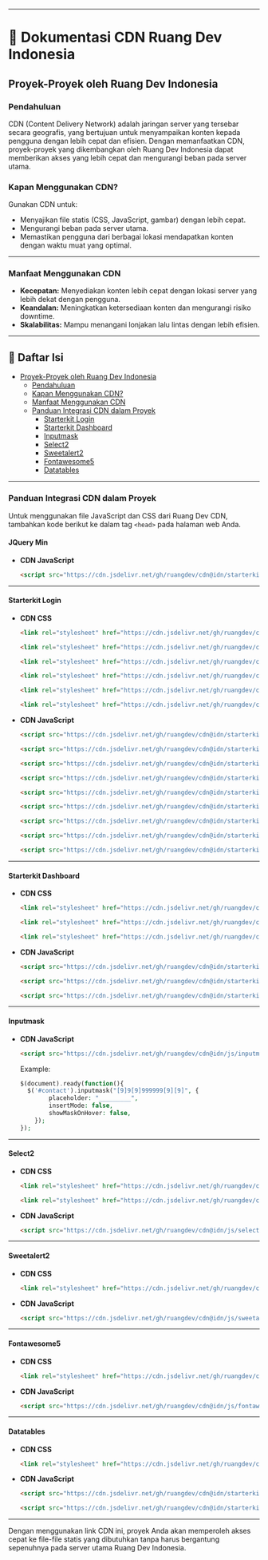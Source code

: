 
---

# 📄 **Dokumentasi CDN Ruang Dev Indonesia**
## Proyek-Proyek oleh Ruang Dev Indonesia

### Pendahuluan
CDN (Content Delivery Network) adalah jaringan server yang tersebar secara geografis, yang bertujuan untuk menyampaikan konten kepada pengguna dengan lebih cepat dan efisien. Dengan memanfaatkan CDN, proyek-proyek yang dikembangkan oleh Ruang Dev Indonesia dapat memberikan akses yang lebih cepat dan mengurangi beban pada server utama.

### **Kapan Menggunakan CDN?**

Gunakan CDN untuk:
- Menyajikan file statis (CSS, JavaScript, gambar) dengan lebih cepat.
- Mengurangi beban pada server utama.
- Memastikan pengguna dari berbagai lokasi mendapatkan konten dengan waktu muat yang optimal.

---

### Manfaat Menggunakan CDN
- **Kecepatan:** Menyediakan konten lebih cepat dengan lokasi server yang lebih dekat dengan pengguna.
- **Keandalan:** Meningkatkan ketersediaan konten dan mengurangi risiko downtime.
- **Skalabilitas:** Mampu menangani lonjakan lalu lintas dengan lebih efisien.

---
## 📄 **Daftar Isi**

- [Proyek-Proyek oleh Ruang Dev Indonesia](#proyek-proyek-oleh-ruang-dev-indonesia)
  - [Pendahuluan](#pendahuluan)
  - [Kapan Menggunakan CDN?](#kapan-menggunakan-cdn)
  - [Manfaat Menggunakan CDN](#manfaat-menggunakan-cdn)
  - [Panduan Integrasi CDN dalam Proyek](#panduan-integrasi-cdn-dalam-proyek)
    - [Starterkit Login](#starterkit-login)
    - [Starterkit Dashboard](#starterkit-dashboard)
    - [Inputmask](#inputmask)
    - [Select2](#select2)
    - [Sweetalert2](#sweetalert2)
    - [Fontawesome5](#fontawesome5)
    - [Datatables](#datatables)

---
### Panduan Integrasi CDN dalam Proyek
Untuk menggunakan file JavaScript dan CSS dari Ruang Dev CDN, tambahkan kode berikut ke dalam tag `<head>` pada halaman web Anda.

#### JQuery Min
- **CDN JavaScript**
  ```html
  <script src="https://cdn.jsdelivr.net/gh/ruangdev/cdn@idn/starterkit/datatables/js/jquery.min.js" integrity="sha512-894YE6QWD5I59HgZOGReFYm4dnWc1Qt5NtvYSaNcOP+u1T9qYdvdihz0PPSiiqn/+/3e7Jo4EaG7TubfWGUrMQ==" crossorigin="anonymous"></script>
  ```

---

#### Starterkit Login
- **CDN CSS**
  ```html
  <link rel="stylesheet" href="https://cdn.jsdelivr.net/gh/ruangdev/cdn@idn/starterkit/login/css/boxicons.css" integrity="sha512-dMNYt8oyGcGMYootKGiAdkrDyYgyWNGgTRtU7nmwebJOek7suG5gt2HxxAAD72nEqVf8vPVsBfVUUPslRIna2A==" crossorigin="anonymous">
  ```
  ```html
  <link rel="stylesheet" href="https://cdn.jsdelivr.net/gh/ruangdev/cdn@idn/starterkit/login/css/core.css" integrity="sha512-pnYsRB7mKLuwgeRjM6d27ImCoFfcmO0VuXC9JW3gxWTwaYWy4uqYqEbqUZD5HFAaUks/qMMcDjNKLbGFU01X+g==" crossorigin="anonymous">
  ```
  ```html
  <link rel="stylesheet" href="https://cdn.jsdelivr.net/gh/ruangdev/cdn@idn/starterkit/login/css/demo.css" integrity="sha512-jR/omOlI/7L6vHxzVV9fJiHYheixqNwDxH777Qxq9fD34UC8yn21E5P0CrIeAjAxMPQ3jNFrr07GdKH8Keq8QA==" crossorigin="anonymous">
  ```
  ```html
  <link rel="stylesheet" href="https://cdn.jsdelivr.net/gh/ruangdev/cdn@idn/starterkit/login/css/page_login.css" integrity="sha512-h39A68ukqSYSQQmhjQrmSKNfWDirJOdTYGkR5UyxopJ7w7d4QZ9P8j5jfUAxClfWcpHs88cELWYWxOZrkTvrfQ==" crossorigin="anonymous">
  ```
  ```html
  <link rel="stylesheet" href="https://cdn.jsdelivr.net/gh/ruangdev/cdn@idn/starterkit/login/css/perfect-scrollbar.css" integrity="sha512-1f/eQrQ/g+/r86r3S0s///7uEUyKzP1vrwOJh1P+ncqZzEiYCVsedkr7Q2gFybD90NPG2Gvl7H1hvWMBsF6rAw==" crossorigin="anonymous">
  ```
  ```html
  <link rel="stylesheet" href="https://cdn.jsdelivr.net/gh/ruangdev/cdn@idn/starterkit/login/css/theme-default.css" integrity="sha512-B5NVktYE2EFdcAxg8H7jyIxKQMzNHk7BP0iUy86wPF3Tb/jw9C4iTEpdtGmj0lFxCAjs1+dDEM1pgdSE34beKw==" crossorigin="anonymous">
  ```
- **CDN JavaScript**
  ```html
  <script src="https://cdn.jsdelivr.net/gh/ruangdev/cdn@idn/starterkit/login/js/bootstrap.js" integrity="sha512-58Skp5/Lc9Va7aGH+XP5R+Qm4Yt8qI7kURnSsf2fgSTKhonm30qBb4VkZgfxuE2YVgtOK/16b+hLiGbG8/UWlQ==" crossorigin="anonymous"></script>
  ```
  ```html
  <script src="https://cdn.jsdelivr.net/gh/ruangdev/cdn@idn/starterkit/login/js/captcha.js" integrity="sha512-MvssGXK93T69xsmRFlw+Zrq2f5sbV+3u19+JWWMlUh8r4qTgCw7n/IeU6VxWf93P9cyNJJ9CgRPMJlIkSt3odQ==" crossorigin="anonymous"></script>
  ```
  ```html
  <script src="https://cdn.jsdelivr.net/gh/ruangdev/cdn@idn/starterkit/login/js/config.js" integrity="sha512-8V7NXvBBbl1Ry3wSibDR65p/HfaHuu1ZsQ+9Z6fl1UshAdo65dFIPJakOWYA7NCExLA1PluSvi5oEmNE/AyA+A==" crossorigin="anonymous"></script>
  ```
  ```html
  <script src="https://cdn.jsdelivr.net/gh/ruangdev/cdn@idn/starterkit/login/js/jquery.js" integrity="sha512-89uTEAAU9s+AG9aSjIDwlNDbSSymNSmsaO8bm08gZjZgo/Kq9HjsvGZGICnjNGooW2/9RVfd2Tvn59L3A9vhOw==" crossorigin="anonymous"></script>
  ```
  ```html
  <script src="https://cdn.jsdelivr.net/gh/ruangdev/cdn@idn/starterkit/login/js/main.js" integrity="sha512-U98ojlsH4ICl8hdwi/F7XsTW0ugRMZNCGkyI+h9rYCbq2Dt9jDESjVhMWbKspcB8GIzF2zcSxSDu2t7rsff0Dw==" crossorigin="anonymous"></script>
  ```
  ```html
  <script src="https://cdn.jsdelivr.net/gh/ruangdev/cdn@idn/starterkit/login/js/menu.js" integrity="sha512-0p64shxcXiIUhcuutdNTXzGl3f2tfW/Hh5GzKdXvNa+ld4GKf/YcAaSw3SpiCdpRYwMYt+9Mra7CWHK22jPSkg==" crossorigin="anonymous"></script>
  ```
  ```html
  <script src="https://cdn.jsdelivr.net/gh/ruangdev/cdn@idn/starterkit/login/js/password.js" integrity="sha512-G7zXQdyJ2a3/xfUAc2hDs4Bu6jJwX3HKe5/+RUO72tQaTA6DNYRMxeAHjh9u8V1Ht69H2LkuD0j6lyR+I+vYyQ==" crossorigin="anonymous"></script>
  ```
  ```html
  <script src="https://cdn.jsdelivr.net/gh/ruangdev/cdn@idn/starterkit/login/js/perfect-scrollbar.js" integrity="sha512-1G7EgZJK+gzxZghsEH/0MhkzHjbivPQWQjlNlQr6yg3MHruSAv3NUqgq08iXvMUTUaIqjsmeXNWXoM9qOYcICQ==" crossorigin="anonymous"></script>
  ```
  ```html
  <script src="https://cdn.jsdelivr.net/gh/ruangdev/cdn@idn/starterkit/login/js/popper.js" integrity="sha512-YlaDiPEzSotPTerG8gJwnEkN44q4y2YgUvPj1+8w5kRIzr4IE5C4DoWE7IdLsMa0X8kNUoJjo+BwEooCOrHXWQ==" crossorigin="anonymous"></script>
  ```
---

#### Starterkit Dashboard
- **CDN CSS**
  ```html
  <link rel="stylesheet" href="https://cdn.jsdelivr.net/gh/ruangdev/cdn@idn/starterkit/dashboard/css/app-dark.css" integrity="sha512-BRNEkrBpsrKyIreKg/2pVeWgRy/8UmLWcLEVJ8IzlF4J++xljjERdRtbv73mCq8rGpouJQGl7/f6ActRVbTi+Q==" crossorigin="anonymous">
  ```
  ```html
  <link rel="stylesheet" href="https://cdn.jsdelivr.net/gh/ruangdev/cdn@idn/starterkit/dashboard/css/app.css" integrity="sha512-tDo30oUmCj9tnLTo4pOh7G5nwADM0jnv2EFKRxUZzwnOUagtpYiXD5UCd9Pmr8dEMgZdb7bbeZps7JWNrvMlCA==" crossorigin="anonymous">
  ```
  ```html
  <link rel="stylesheet" href="https://cdn.jsdelivr.net/gh/ruangdev/cdn@idn/starterkit/dashboard/css/toastify.css" integrity="sha512-tA+z1mt8+hiZE9CgG95WPtakY4JPkTaYgIcM1Wyq/VCdKDttHhnJoIDRC9/eWo8mbK2MmIDcDeUBfIfI1J8nWA==" crossorigin="anonymous">
  ```
- **CDN JavaScript**
  ```html
  <script src="https://cdn.jsdelivr.net/gh/ruangdev/cdn@idn/starterkit/dashboard/js/app.js" integrity="sha512-Yc/Abj16qIEm1T+95RzrYX0zECoUQAatWcK2Hw+OGQ4UAymq4LPDclNrg7JeIrIggzjTT6ZASjF5Ttd20H2tBw==" crossorigin="anonymous"></script>
  ```
  ```html
  <script src="https://cdn.jsdelivr.net/gh/ruangdev/cdn@idn/starterkit/dashboard/js/bootstrap.js" integrity="sha512-GTXxDPa3h1BC/V1Xn/dkn8wBsmR9xz8l83o3UxutVGFwr+MnPXxv4ZIuw+oCaEAW/W1SzcKzkm6oxzYdaC7axQ==" crossorigin="anonymous"></script>
  ```
  ```html
  <script src="https://cdn.jsdelivr.net/gh/ruangdev/cdn@idn/starterkit/dashboard/js/toastify.js" integrity="sha512-ZHzbWDQKpcZxIT9l5KhcnwQTidZFzwK/c7gpUUsFvGjEsxPusdUCyFxjjpc7e/Wj7vLhfMujNx7COwOmzbn+2w==" crossorigin="anonymous"></script>
  ```
---

#### Inputmask
- **CDN JavaScript**
  ```html
  <script src="https://cdn.jsdelivr.net/gh/ruangdev/cdn@idn/js/inputmask/jquery.inputmask.min.js" integrity="sha512-jTgBq4+dMYh73dquskmUFEgMY5mptcbqSw2rmhOZZSJjZbD2wMt0H5nhqWtleVkyBEjmzid5nyERPSNBafG4GQ==" crossorigin="anonymous"></script>
  ```
  Example:
  ```php
  $(document).ready(function(){
    $('#contact').inputmask("[9]9[9]999999[9][9]", {
          placeholder: "_________",
          insertMode: false,
          showMaskOnHover: false,
      });
  });
  ```

---

#### Select2
- **CDN CSS**
  ```html
  <link rel="stylesheet" href="https://cdn.jsdelivr.net/gh/ruangdev/cdn@idn/css/select2/select2-bootstrap-5-theme.min.css" integrity="sha512-z/90a5SWiu4MWVelb5+ny7sAayYUfMmdXKEAbpj27PfdkamNdyI3hcjxPxkOPbrXoKIm7r9V2mElt5f1OtVhqA==" crossorigin="anonymous">
  ```
  ```html
  <link rel="stylesheet" href="https://cdn.jsdelivr.net/gh/ruangdev/cdn@idn/css/select2/select2.min.css" integrity="sha512-aD9ophpFQ61nFZP6hXYu4Q/b/USW7rpLCQLX6Bi0WJHXNO7Js/fUENpBQf/+P4NtpzNX0jSgR5zVvPOJp+W2Kg==" crossorigin="anonymous">
  ```
- **CDN JavaScript**
  ```html
  <script src="https://cdn.jsdelivr.net/gh/ruangdev/cdn@idn/js/select2/select2.min.js" integrity="sha512-4MvcHwcbqXKUHB6Lx3Zb5CEAVoE9u84qN+ZSMM6s7z8IeJriExrV3ND5zRze9mxNlABJ6k864P/Vl8m0Sd3DtQ==" crossorigin="anonymous"></script>
  ```

---

#### Sweetalert2
- **CDN CSS**
  ```html
  <link rel="stylesheet" href="https://cdn.jsdelivr.net/gh/ruangdev/cdn@idn/css/sweetalert2/sweetalert2.min.css" integrity="sha512-Xxs33QtURTKyRJi+DQ7EKwWzxpDlLSqjC7VYwbdWW9zdhrewgsHoim8DclqjqMlsMeiqgAi51+zuamxdEP2v1Q==" crossorigin="anonymous">
  ```
- **CDN JavaScript**
  ```html
  <script src="https://cdn.jsdelivr.net/gh/ruangdev/cdn@idn/js/sweetalert2/sweetalert2.js" integrity="sha512-tWKcNRzXNTybB8ca0NSEyHlUl1mXPL/2xFjiUkUBGmJTRnAstcmyXtmv81vEennKVkH/FDDIH5l2+Jo0p1FObg==" crossorigin="anonymous"></script>
  ```

---

#### Fontawesome5
- **CDN CSS**
  ```html
  <link rel="stylesheet" href="https://cdn.jsdelivr.net/gh/ruangdev/cdn@idn/css/fontawesome5/font-awesome5-all.min.css" integrity="sha512-1ycn6IcaQQ40/MKBW2W4Rhis/DbILU74C1vSrLJxCq57o941Ym01SwNsOMqvEBFlcgUa6xLiPY/NS5R+E6ztJQ==" crossorigin="anonymous">
  ```
- **CDN JavaScript**
  ```html
  <script src="https://cdn.jsdelivr.net/gh/ruangdev/cdn@idn/js/fontawesome5/font-awesome5-all.min.js" integrity="sha512-Tn2m0TIpgVyTzzvmxLNuqbSJH3JP8jm+Cy3hvHrW7ndTDcJ1w5mBiksqDBb8GpE2ksktFvDB/ykZ0mDpsZj20w==" crossorigin="anonymous"></script>
  ```

---
#### Datatables
- **CDN CSS**
  ```html
  <link rel="stylesheet" href="https://cdn.jsdelivr.net/gh/ruangdev/cdn@idn/starterkit/datatables/css/dataTables.bootstrap5.min.css" integrity="sha512-DYpTY0Ub8eZR1nPIgYG0eNVCWim5dFXr834XUOfrVw/5NNRUrPMl8mpNyHvt+CUjG3TyfV898AYXg9eOS+ekmw==" crossorigin="anonymous">
  ```
- **CDN JavaScript**
  ```html
  <script src="https://cdn.jsdelivr.net/gh/ruangdev/cdn@idn/starterkit/datatables/js/jquery.min.js" integrity="sha512-894YE6QWD5I59HgZOGReFYm4dnWc1Qt5NtvYSaNcOP+u1T9qYdvdihz0PPSiiqn/+/3e7Jo4EaG7TubfWGUrMQ==" crossorigin="anonymous"></script>
  ```
  ```html
  <script src="https://cdn.jsdelivr.net/gh/ruangdev/cdn@idn/starterkit/datatables/js/datatables.min.js" integrity="sha512-4qmoJLDdNz51vzA75oiktlu1NkJgOJKkDDCrSyg3joGHi8W0YR6jqlivtTwql84y7Q0wjbQtZMe2obI7pQ+vjQ==" crossorigin="anonymous"></script>
  ```

---

Dengan menggunakan link CDN ini, proyek Anda akan memperoleh akses cepat ke file-file statis yang dibutuhkan tanpa harus bergantung sepenuhnya pada server utama Ruang Dev Indonesia.
